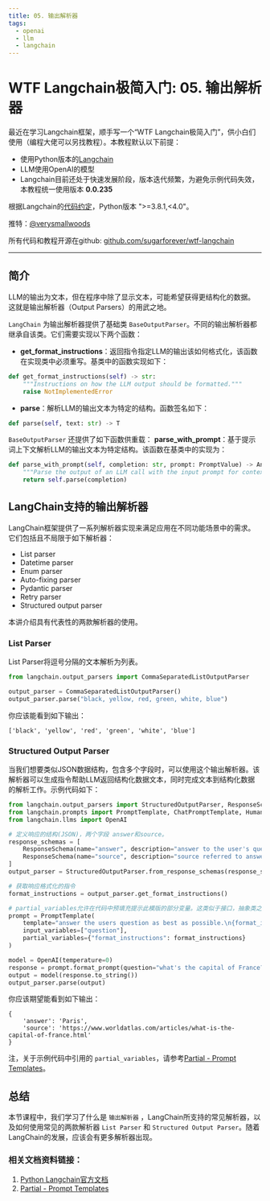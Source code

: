 ```yaml
---
title: 05. 输出解析器
tags:
  - openai
  - llm
  - langchain
---
```


# WTF Langchain极简入门: 05. 输出解析器

最近在学习Langchain框架，顺手写一个“WTF Langchain极简入门”，供小白们使用（编程大佬可以另找教程）。本教程默认以下前提：
- 使用Python版本的[Langchain](https://github.com/hwchase17/langchain)
- LLM使用OpenAI的模型
- Langchain目前还处于快速发展阶段，版本迭代频繁，为避免示例代码失效，本教程统一使用版本 **0.0.235**

根据Langchain的[代码约定](https://github.com/hwchase17/langchain/blob/v0.0.235/pyproject.toml#L14C1-L14C24)，Python版本 ">=3.8.1,<4.0"。

推特：[@verysmallwoods](https://twitter.com/verysmallwoods)

所有代码和教程开源在github: [github.com/sugarforever/wtf-langchain](https://github.com/sugarforever/wtf-langchain)

-----

## 简介

LLM的输出为文本，但在程序中除了显示文本，可能希望获得更结构化的数据。这就是输出解析器（Output Parsers）的用武之地。

`LangChain` 为输出解析器提供了基础类 `BaseOutputParser`。不同的输出解析器都继承自该类。它们需要实现以下两个函数：
- **get_format_instructions**：返回指令指定LLM的输出该如何格式化，该函数在实现类中必须重写。基类中的函数实现如下：
```python
def get_format_instructions(self) -> str:
    """Instructions on how the LLM output should be formatted."""
    raise NotImplementedError
```
- **parse**：解析LLM的输出文本为特定的结构。函数签名如下：
```python
def parse(self, text: str) -> T
```

`BaseOutputParser` 还提供了如下函数供重载：
**parse_with_prompt**：基于提示词上下文解析LLM的输出文本为特定结构。该函数在基类中的实现为：
```python
def parse_with_prompt(self, completion: str, prompt: PromptValue) -> Any:
    """Parse the output of an LLM call with the input prompt for context."""
    return self.parse(completion)
```

## LangChain支持的输出解析器

LangChain框架提供了一系列解析器实现来满足应用在不同功能场景中的需求。它们包括且不局限于如下解析器：
- List parser
- Datetime parser
- Enum parser
- Auto-fixing parser
- Pydantic parser
- Retry parser
- Structured output parser

本讲介绍具有代表性的两款解析器的使用。

### List Parser

List Parser将逗号分隔的文本解析为列表。

```python
from langchain.output_parsers import CommaSeparatedListOutputParser

output_parser = CommaSeparatedListOutputParser()
output_parser.parse("black, yellow, red, green, white, blue")
```

你应该能看到如下输出：

```shell
['black', 'yellow', 'red', 'green', 'white', 'blue']
```

### Structured Output Parser

当我们想要类似JSON数据结构，包含多个字段时，可以使用这个输出解析器。该解析器可以生成指令帮助LLM返回结构化数据文本，同时完成文本到结构化数据的解析工作。示例代码如下：

```python
from langchain.output_parsers import StructuredOutputParser, ResponseSchema
from langchain.prompts import PromptTemplate, ChatPromptTemplate, HumanMessagePromptTemplate
from langchain.llms import OpenAI

# 定义响应的结构(JSON)，两个字段 answer和source。
response_schemas = [
    ResponseSchema(name="answer", description="answer to the user's question"),
    ResponseSchema(name="source", description="source referred to answer the user's question, should be a website.")
]
output_parser = StructuredOutputParser.from_response_schemas(response_schemas)

# 获取响应格式化的指令
format_instructions = output_parser.get_format_instructions()

# partial_variables允许在代码中预填充提示此模版的部分变量。这类似于接口，抽象类之间的关系
prompt = PromptTemplate(
    template="answer the users question as best as possible.\n{format_instructions}\n{question}",
    input_variables=["question"],
    partial_variables={"format_instructions": format_instructions}
)

model = OpenAI(temperature=0)
response = prompt.format_prompt(question="what's the capital of France?")
output = model(response.to_string())
output_parser.parse(output)
```

你应该期望能看到如下输出：
```shell
{
    'answer': 'Paris',
    'source': 'https://www.worldatlas.com/articles/what-is-the-capital-of-france.html'
}
```

注，关于示例代码中引用的 `partial_variables`，请参考[Partial - Prompt Templates](https://python.langchain.com/docs/modules/model_io/prompts/prompt_templates/partial)。

## 总结
本节课程中，我们学习了什么是 `输出解析器` ，LangChain所支持的常见解析器，以及如何使用常见的两款解析器 `List Parser` 和 `Structured Output Parser`。随着LangChain的发展，应该会有更多解析器出现。

### 相关文档资料链接：
1. [Python Langchain官方文档](https://python.langchain.com/docs/get_started/introduction.html) 
2. [Partial - Prompt Templates](https://python.langchain.com/docs/modules/model_io/prompts/prompt_templates/partial)